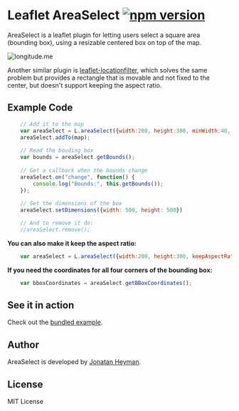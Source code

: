 # Leaflet AreaSelect [![npm version](https://badge.fury.io/js/@jonatanheyman%2Fleaflet-areaselect.svg)](https://badge.fury.io/js/@jonatanheyman%2Fleaflet-areaselect)

AreaSelect is a leaflet plugin for letting users select a square area (bounding box), 
using a resizable centered box on top of the map. 

![longitude.me](https://s3-eu-west-1.amazonaws.com/heyman.info/screenshots/leaflet-areaselect.jpg)

Another similar plugin is [leaflet-locationfilter](https://github.com/kajic/leaflet-locationfilter), 
which solves the same problem but provides a rectangle that is movable and not fixed to the center, 
but doesn't support keeping the aspect ratio.

## Example Code
```javascript
    // Add it to the map
    var areaSelect = L.areaSelect({width:200, height:300, minWidth:40, minHeight:40, minHorizontalSpacing:40, minVerticalSpacing:100, keepAspectRatio:false});
    areaSelect.addTo(map);
    
    // Read the bouding box
    var bounds = areaSelect.getBounds();
    
    // Get a callback when the bounds change
    areaSelect.on("change", function() {
        console.log("Bounds:", this.getBounds());
    });
    
    // Set the dimensions of the box
    areaSelect.setDimensions({width: 500, height: 500})

    // And to remove it do:
    //areaSelect.remove();
```

**You can also make it keep the aspect ratio:**

```javascript
    var areaSelect = L.areaSelect({width:200, height:300, keepAspectRatio:true});
```

**If you need the coordinates for all four corners of the bounding box:**

```javascript
    var bboxCoordinates = areaSelect.getBBoxCoordinates();
```

## See it in action

Check out the [bundled example](http://heyman.github.io/leaflet-areaselect/example/).

## Author

AreaSelect is developed by [Jonatan Heyman](http://heyman.info).

## License

MIT License
